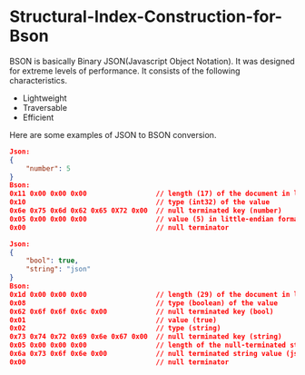# Structural-Index-Construction-for-Bson

BSON is basically Binary JSON(Javascript Object Notation). It was designed for extreme levels of performance. It consists of the following characteristics.

- Lightweight
- Traversable
- Efficient

Here are some examples of JSON to BSON conversion.

```json
Json:
{
    "number": 5
}
Bson:
0x11 0x00 0x00 0x00                 // length (17) of the document in little-endian format
0x10                                // type (int32) of the value
0x6e 0x75 0x6d 0x62 0x65 0X72 0x00  // null terminated key (number)
0x05 0x00 0x00 0x00                 // value (5) in little-endian format
0x00                                // null terminator
```
```json
Json: 
{
    "bool": true,
    "string": "json"
}
Bson:
0x1d 0x00 0x00 0x00                 // length (29) of the document in little-endian format
0x08                                // type (boolean) of the value
0x62 0x6f 0x6f 0x6c 0x00            // null terminated key (bool)
0x01                                // value (true)
0x02                                // type (string)
0x73 0x74 0x72 0x69 0x6e 0x67 0x00  // null terminated key (string)
0x05 0x00 0x00 0x00                 // length of the null-terminated string value (4+1=5) in little-endian format
0x6a 0x73 0x6f 0x6e 0x00            // null terminated string value (json)
0x00                                // null terminator
```